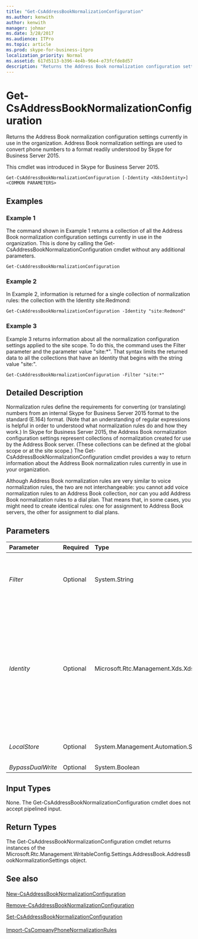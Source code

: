```yaml
---
title: "Get-CsAddressBookNormalizationConfiguration"
ms.author: kenwith
author: kenwith
manager: johmar
ms.date: 3/28/2017
ms.audience: ITPro
ms.topic: article
ms.prod: skype-for-business-itpro
localization_priority: Normal
ms.assetid: 617d5113-b396-4e4b-96e4-e73fcfde8d57
description: "Returns the Address Book normalization configuration settings currently in use in the organization. Address Book normalization settings are used to convert phone numbers to a format readily understood by Skype for Business Server 2015."
---
```


# Get-CsAddressBookNormalizationConfiguration
 
Returns the Address Book normalization configuration settings currently in use in the organization. Address Book normalization settings are used to convert phone numbers to a format readily understood by Skype for Business Server 2015.
  
This cmdlet was introduced in Skype for Business Server 2015.
  
```
Get-CsAddressBookNormalizationConfiguration [-Identity <XdsIdentity>] <COMMON PARAMETERS>

```

## Examples
<a name="Examples"> </a>

### Example 1

The command shown in Example 1 returns a collection of all the Address Book normalization configuration settings currently in use in the organization. This is done by calling the Get-CsAddressBookNormalizationConfiguration cmdlet without any additional parameters.
  
```
Get-CsAddressBookNormalizationConfiguration
```

### Example 2

In Example 2, information is returned for a single collection of normalization rules: the collection with the Identity site:Redmond:
  
```
Get-CsAddressBookNormalizationConfiguration -Identity "site:Redmond"
```

### Example 3

Example 3 returns information about all the normalization configuration settings applied to the site scope. To do this, the command uses the Filter parameter and the parameter value "site:\*". That syntax limits the returned data to all the collections that have an Identity that begins with the string value "site:".
  
```
Get-CsAddressBookNormalizationConfiguration -Filter "site:*"
```

## Detailed Description
<a name="DetailedDescription"> </a>

Normalization rules define the requirements for converting (or translating) numbers from an internal Skype for Business Server 2015 format to the standard (E.164) format. (Note that an understanding of regular expressions is helpful in order to understood what normalization rules do and how they work.) In Skype for Business Server 2015, the Address Book normalization configuration settings represent collections of normalization created for use by the Address Book server. (These collections can be defined at the global scope or at the site scope.) The Get-CsAddressBookNormalizationConfiguration cmdlet provides a way to return information about the Address Book normalization rules currently in use in your organization.
  
Although Address Book normalization rules are very similar to voice normalization rules, the two are not interchangeable: you cannot add voice normalization rules to an Address Book collection, nor can you add Address Book normalization rules to a dial plan. That means that, in some cases, you might need to create identical rules: one for assignment to Address Book servers, the other for assignment to dial plans.
  
## Parameters
<a name="DetailedDescription"> </a>

|**Parameter**|**Required**|**Type**|**Description**|
|:-----|:-----|:-----|:-----|
| _Filter_ <br/> |Optional  <br/> |System.String  <br/> |Enables you to use wildcard characters in order to return a collection (or multiple collections) of Address Book normalization configuration settings. For example, to return a collection of all the settings configured at the site scope, use this syntax:  `-Filter "site:*"` <br/> |
| _Identity_ <br/> |Optional  <br/> |Microsoft.Rtc.Management.Xds.XdsIdentity  <br/> |Unique identifier for the collection of Address Book normalization configuration settings to be returned. To refer to the global settings, use this syntax:  `-Identity global` <br/> To refer to a collection configured at the site scope, use syntax similar to this:  `-Identity "site:Redmond"` <br/> Note that you cannot use wildcards when specifying an Identity. If you need to use wildcards, use the Filter parameter instead.  <br/> If this parameter is not specified, then the Get-CsAddressBookNormalizationConfiguration cmdlet returns a collection of all the Address Book normalization configuration settings in use in the organization.  <br/> |
| _LocalStore_ <br/> |Optional  <br/> |System.Management.Automation.SwitchParameter  <br/> |Retrieves the Address Book normalization configuration data from the local replica of the Central Management store rather than from the Central Management store itself.  <br/> |
| _BypassDualWrite_ <br/> |Optional  <br/> |System.Boolean  <br/> |PARAMVALUE: $true | $false  <br/> |
   
## Input Types
<a name="InputTypes"> </a>

None. The Get-CsAddressBookNormalizationConfiguration cmdlet does not accept pipelined input.
  
## Return Types
<a name="ReturnTypes"> </a>

The Get-CsAddressBookNormalizationConfiguration cmdlet returns instances of the Microsoft.Rtc.Management.WritableConfig.Settings.AddressBook.AddressBookNormalizationSettings object.
  
## See also
<a name="ReturnTypes"> </a>

#### 

[New-CsAddressBookNormalizationConfiguration](new-csaddressbooknormalizationconfiguration.md)
  
[Remove-CsAddressBookNormalizationConfiguration](remove-csaddressbooknormalizationconfiguration.md)
  
[Set-CsAddressBookNormalizationConfiguration](set-csaddressbooknormalizationconfiguration.md)
#### 

[Import-CsCompanyPhoneNormalizationRules](import-cscompanyphonenormalizationrules.md)

